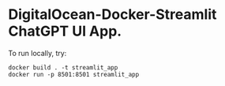 # DigitalOcean-Docker-Streamlit ChatGPT UI App.

To run locally, try:
```
docker build . -t streamlit_app
docker run -p 8501:8501 streamlit_app
```
